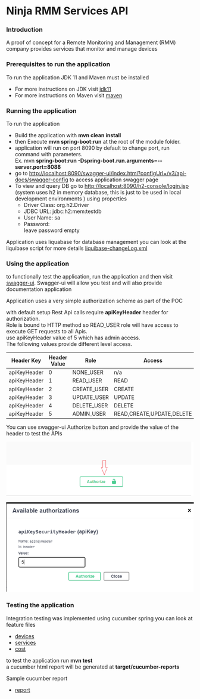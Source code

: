 # Ninja RMM Services API

### Introduction
A proof of concept for a Remote Monitoring and Management (RMM) company provides services that monitor and manage devices

### Prerequisites to run the application
To run the application JDK 11 and Maven must be installed 
* For more instructions on JDK visit [jdk11](https://docs.aws.amazon.com/corretto/latest/corretto-11-ug/downloads-list.html)
* For more instructions on Maven visit [maven](https://maven.apache.org/install.html)

### Running the application
To run the application 
* Build the application with **mvn clean install**
* then Execute **mvn spring-boot:run** at the root of the module folder.
* application will run on port 8090 by default to change port, run command with parameters.  
  Ex. mvn **spring-boot:run -Dspring-boot.run.arguments=--server.port=8088**
* go to [http://localhost:8090/swagger-ui/index.html?configUrl=/v3/api-docs/swagger-config](http://localhost:8090/swagger-ui/index.html?configUrl=/v3/api-docs/swagger-config) to access   application swagger page
* To view and query DB go to [http://localhost:8090/h2-console/login.jsp](http://localhost:8090/h2-console/login.jsp) (system uses h2 in memory database, this is just to be used in local development environments ) using properties
   * Driver Class: org.h2.Driver
   * JDBC URL: jdbc:h2:mem:testdb
   * User Name: sa
   * Password:           
	leave password empty

Application uses liquabase for database management you can look at the liquibase script for more details [liquibase-changeLog.xml](./src/main/resources/db/changelog/liquibase-changeLog.xml) 
### Using the application
 to functionally test the application, run the application and then visit [swagger-ui](http://localhost:8090/swagger-ui/index.html?configUrl=/v3/api-docs/swagger-config).
 Swagger-ui will allow you test and will also provide documentation application
 
 Application uses a very simple authorization scheme as part of the POC
 
 with default setup Rest Api calls require **apiKeyHeader** header for authorization.  
 Role is bound to HTTP method so READ_USER role will have access to execute GET requests to all Apis.  
 use apiKeyHeader value of 5 which has admin access.  
 The following values provide different level access.  


| Header Key |Header Value |Role | Access|
|----|---|---|---|
| apiKeyHeader| 0 | NONE_USER |n/a|
| apiKeyHeader| 1 | READ_USER |READ|
| apiKeyHeader| 2 | CREATE_USER |CREATE|
| apiKeyHeader| 3 | UPDATE_USER |UPDATE|
| apiKeyHeader| 4 | DELETE_USER |DELETE|
| apiKeyHeader| 5 | ADMIN_USER |READ,CREATE,UPDATE,DELETE|


 You can use swagger-ui Authorize button and provide the value of the header to test the APIs  
 
 
 
 
 ![swagger-ui-button](swagger-ui-button.png)  
 
 
 ![swagger-ui-header](swagger-ui-header.png)  
 
 
### Testing the application
Integration testing was implemented using cucumber spring you can look at feature files

* [devices](./src/main/resources/features/device_all.feature)
* [services](./src/main/resources/features/service_all.feature)
* [cost](./src/main/resources/features/cost_all.feature)


to test the application run **mvn test**  
a cucumber html report will be generated at **target/cucumber-reports**  

Sample cucumber report   
* [report](./docs/cucumber-reports.html)
